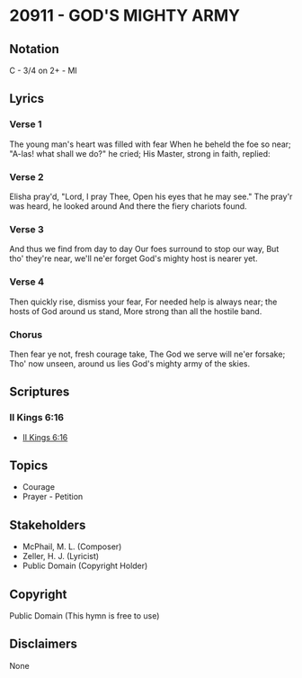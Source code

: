 # 20911 - GOD'S MIGHTY ARMY

## Notation

C - 3/4 on 2+ - MI

## Lyrics

### Verse 1

The young man's heart was filled with fear When he beheld the foe so near;  "A-las! what shall we do?" he cried; His Master, strong in faith, replied:

### Verse 2

Elisha pray'd, "Lord, I pray Thee, Open his eyes that he may see." The pray'r was heard, he looked around And there the fiery chariots found.

### Verse 3

And thus we find from day to day Our foes surround to stop our way, But tho' they're near, we'll ne'er forget God's mighty host is nearer yet.

### Verse 4

Then quickly rise, dismiss your fear, For needed help is always near; the hosts of God around us stand, More strong than all the hostile band.

### Chorus

Then fear ye not, fresh courage take, The God we serve will ne'er forsake; Tho' now unseen, around us lies God's mighty army of the skies.


## Scriptures

### II Kings 6:16

- [II Kings 6:16](https://www.biblegateway.com/passage/?search=II%20Kings%206%3A16)


## Topics

- Courage
- Prayer - Petition

## Stakeholders

- McPhail, M. L. (Composer)
- Zeller, H. J. (Lyricist)
- Public Domain (Copyright Holder)

## Copyright

Public Domain
(This hymn is free to use)

## Disclaimers

None

